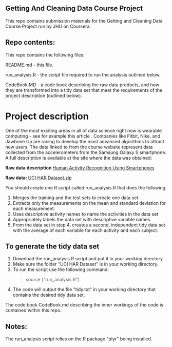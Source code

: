 ## Getting And Cleaning Data Course Project

This repo contains submission materials for the Getting and Cleaning Data Course Project run by JHU on Coursera.


## Repo contents:

This repo contains the following files:

README.md  - this file.

run_analysis.R  - the script file required to run the analysis outlined below.

CodeBook.MD  - a code book describing the raw data products, and how they are transformed into a tidy data set that meet the requirements of the project description (outlined below). 


# Project description

One of the most exciting areas in all of data science right now is wearable computing - see for example this article . Companies like Fitbit, Nike, and Jawbone Up are racing to develop the most advanced algorithms to attract new users. The data linked to from the course website represent data collected from the accelerometers from the Samsung Galaxy S smartphone. A full description is available at the site where the data was obtained:

<b> Raw data description </b> <a href="http://archive.ics.uci.edu/ml/datasets/Human+Activity+Recognition+Using+Smartphones"> Human Activity Recognition Using Smartphones </a>

<b> Raw data: </b> <a href="https://d396qusza40orc.cloudfront.net/getdata%2Fprojectfiles%2FUCI%20HAR%20Dataset.zip"> UCI HAR Dataset.zip </a>

You should create one R script called run_analysis.R that does the following. 

1.    Merges the training and the test sets to create one data set.
2.    Extracts only the measurements on the mean and standard deviation for each measurement. 
3.    Uses descriptive activity names to name the activities in the data set
4.    Appropriately labels the data set with descriptive variable names. 
5.    From the data set in step 4, creates a second, independent tidy data set with the average of each variable for each activity and each subject.


## To generate the tidy data set

1. Download the run_analysis.R script and put it in your working directory. 
2. Make sure the folder "UCI HAR Dataset" is in your working directory.
3. To run the script use the following command:
   > source ("run_analysis.R")
4. The code will output the file "tidy.txt" in your working directory that contains the desired tidy data set. 

The code book CodeBook.md describing the inner workings of the code is contained within this repo. 


## Notes:

The run_analysis script relies on the R package "plyr" being installed.
